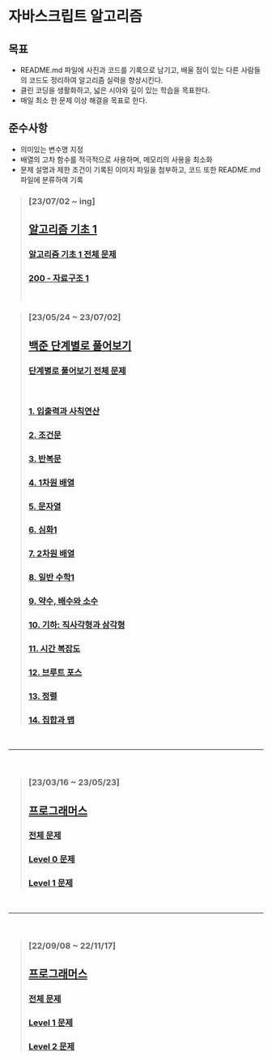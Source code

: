 # 자바스크립트 알고리즘

## 목표

- README.md 파일에 사진과 코드를 기록으로 남기고, 배울 점이 있는 다른 사람들의 코드도 정리하여 알고리즘 실력을 향상시킨다.
- 클린 코딩을 생활화하고, 넓은 시야와 깊이 있는 학습을 목표한다.
- 매일 최소 한 문제 이상 해결을 목표로 한다.

## 준수사항

- 의미있는 변수명 지정
- 배열의 고차 함수를 적극적으로 사용하며, 메모리의 사용을 최소화
- 문제 설명과 제한 조건이 기록된 이미지 파일을 첨부하고, 코드 또한 README.md 파일에 분류하여 기록

> ### [23/07/02 ~ ing]
>
> ## [알고리즘 기초 1](https://code.plus/course/41)
>
> ### [알고리즘 기초 1 전체 문제](./baekjoon/%EC%95%8C%EA%B3%A0%EB%A6%AC%EC%A6%98%20%EA%B8%B0%EC%B4%88%201/basic1_all.md)
>
> ### [200 - 자료구조 1](./baekjoon/%EC%95%8C%EA%B3%A0%EB%A6%AC%EC%A6%98%20%EA%B8%B0%EC%B4%88%201/200%20-%20%EC%9E%90%EB%A3%8C%EA%B5%AC%EC%A1%B0%201/%EC%95%8C%EA%B3%A0%EB%A6%AC%EC%A6%98%20%EA%B8%B0%EC%B4%881%20all.md)
>
> <br>

> ### [23/05/24 ~ 23/07/02]
>
> ## [백준 단계별로 풀어보기](https://www.acmicpc.net/step)
>
> ### [단계별로 풀어보기 전체 문제](./baekjoon/%EB%8B%A8%EA%B3%84%EB%B3%84%EB%A1%9C%20%ED%92%80%EC%96%B4%EB%B3%B4%EA%B8%B0/baekjoon_all.md)
>
> <br>
>
> ### [1. 입출력과 사칙연산](./baekjoon/%EB%8B%A8%EA%B3%84%EB%B3%84%EB%A1%9C%20%ED%92%80%EC%96%B4%EB%B3%B4%EA%B8%B0/step1/step1_all.md)
>
> ### [2. 조건문](./baekjoon/%EB%8B%A8%EA%B3%84%EB%B3%84%EB%A1%9C%20%ED%92%80%EC%96%B4%EB%B3%B4%EA%B8%B0/step2/step2_all.md)
>
> ### [3. 반복문](./baekjoon/%EB%8B%A8%EA%B3%84%EB%B3%84%EB%A1%9C%20%ED%92%80%EC%96%B4%EB%B3%B4%EA%B8%B0/step3/step3_all.md)
>
> ### [4. 1차원 배열](./baekjoon/%EB%8B%A8%EA%B3%84%EB%B3%84%EB%A1%9C%20%ED%92%80%EC%96%B4%EB%B3%B4%EA%B8%B0/step4/step4_all.md)
>
> ### [5. 문자열](./baekjoon/%EB%8B%A8%EA%B3%84%EB%B3%84%EB%A1%9C%20%ED%92%80%EC%96%B4%EB%B3%B4%EA%B8%B0/step5/step5_all.md)
>
> ### [6. 심화1](./baekjoon/%EB%8B%A8%EA%B3%84%EB%B3%84%EB%A1%9C%20%ED%92%80%EC%96%B4%EB%B3%B4%EA%B8%B0/step6/step6_all.md)
>
> ### [7. 2차원 배열](./baekjoon/%EB%8B%A8%EA%B3%84%EB%B3%84%EB%A1%9C%20%ED%92%80%EC%96%B4%EB%B3%B4%EA%B8%B0/step7/step7_all.md)
>
> ### [8. 일반 수학1](./baekjoon/%EB%8B%A8%EA%B3%84%EB%B3%84%EB%A1%9C%20%ED%92%80%EC%96%B4%EB%B3%B4%EA%B8%B0/step8/step8_all.md)
>
> ### [9. 약수, 배수와 소수](./baekjoon/%EB%8B%A8%EA%B3%84%EB%B3%84%EB%A1%9C%20%ED%92%80%EC%96%B4%EB%B3%B4%EA%B8%B0/step9/step9_all.md)
>
> ### [10. 기하: 직사각형과 삼각형](./baekjoon/%EB%8B%A8%EA%B3%84%EB%B3%84%EB%A1%9C%20%ED%92%80%EC%96%B4%EB%B3%B4%EA%B8%B0/step10/step10_all.md)
>
> ### [11. 시간 복잡도](./baekjoon/%EB%8B%A8%EA%B3%84%EB%B3%84%EB%A1%9C%20%ED%92%80%EC%96%B4%EB%B3%B4%EA%B8%B0/step11/step11_all.md)
>
> ### [12. 브루트 포스](./baekjoon/%EB%8B%A8%EA%B3%84%EB%B3%84%EB%A1%9C%20%ED%92%80%EC%96%B4%EB%B3%B4%EA%B8%B0/step12/step12_all.md)
>
> ### [13. 정렬](./baekjoon/%EB%8B%A8%EA%B3%84%EB%B3%84%EB%A1%9C%20%ED%92%80%EC%96%B4%EB%B3%B4%EA%B8%B0/step13/step13_all.md)
>
> ### [14. 집합과 맵](./baekjoon/%EB%8B%A8%EA%B3%84%EB%B3%84%EB%A1%9C%20%ED%92%80%EC%96%B4%EB%B3%B4%EA%B8%B0/step14/step14_all.md)

<br>
<hr />
<br>

> ### [23/03/16 ~ 23/05/23]
>
> ## [프로그래머스](https://programmers.co.kr/?utm_source=google&utm_medium=cpc&utm_campaign=brand_prgms_pc&gclid=Cj0KCQjwpeaYBhDXARIsAEzItbGapElwZebk0CA8nNp5yaJU3OjNZfCvWxkXNWBjPc-EpPqajXBxxvEaAm_gEALw_wcB)
>
> ### [전체 문제](./re_all.md)
>
> ### [Level 0 문제](./re_level_0/re_level_0.md)
>
> ### [Level 1 문제](./re_level_1/re_level_1.md)

<br>
<hr />
<br>

> ### [22/09/08 ~ 22/11/17]
>
> ## [프로그래머스](https://programmers.co.kr/?utm_source=google&utm_medium=cpc&utm_campaign=brand_prgms_pc&gclid=Cj0KCQjwpeaYBhDXARIsAEzItbGapElwZebk0CA8nNp5yaJU3OjNZfCvWxkXNWBjPc-EpPqajXBxxvEaAm_gEALw_wcB)
>
> ### [전체 문제](./all.md)
>
> ### [Level 1 문제](./level_1/level_1.md)
>
> ### [Level 2 문제](./level_2/level_2.md)
